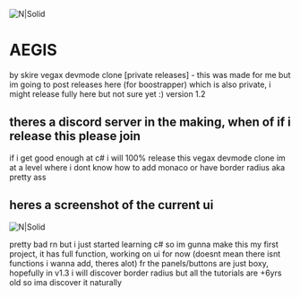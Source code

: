 ![N|Solid](https://media.discordapp.net/attachments/1208534228019576972/1236206868171460681/Aegis_Icon_1.png?ex=66372adc&is=6635d95c&hm=10cff39ab05973840ee008f062bd1a85b17095c4bbaebec718286913a73cd4a0&=&format=webp&quality=lossless&width=248&height=248)
# AEGIS
by skire
vegax devmode clone
[private releases] - this was made for me but im going to post releases here (for boostrapper) which is also private, i might release fully here but not sure yet :)
version 1.2

## theres a discord server in the making, when of if i release this please join
if i get good enough at c# i will 100% release this vegax devmode clone
im at a level where i dont know how to add monaco or have border radius aka pretty ass

## heres a screenshot of the current ui
![N|Solid](https://cdn.discordapp.com/attachments/1208534228019576972/1236208051674026024/image.png?ex=66372bf7&is=6635da77&hm=6fd2809736342f1b28925f2b48fa3dfd753b43b87c736a713cc3d4169c297c3c&)

pretty bad rn but i just started learning c# so im gunna make this my first project, it has full function, working on ui for now (doesnt mean there isnt functions i wanna add, theres alot)
fr the panels/buttons are just boxy, hopefully in v1.3 i will discover border radius but all the tutorials are +6yrs old so ima discover it naturally
